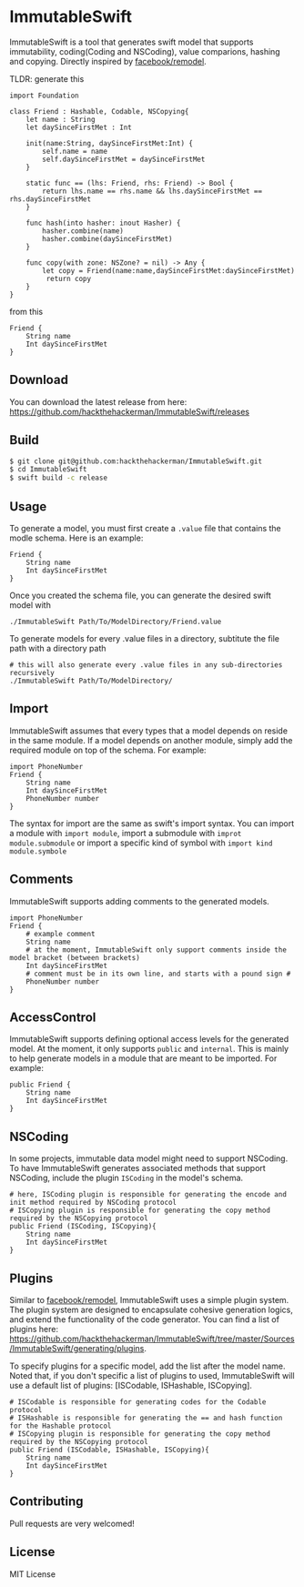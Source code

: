 # ImmutableSwift

ImmutableSwift is a tool that generates swift model that supports immutability, coding(Coding and NSCoding), value comparions, hashing and copying. Directly inspired by [facebook/remodel](https://github.com/facebook/remodel).

TLDR: generate this
```
import Foundation

class Friend : Hashable, Codable, NSCopying{
	let name : String
	let daySinceFirstMet : Int

	init(name:String, daySinceFirstMet:Int) {
		self.name = name
		self.daySinceFirstMet = daySinceFirstMet
	}

	static func == (lhs: Friend, rhs: Friend) -> Bool {
		return lhs.name == rhs.name && lhs.daySinceFirstMet == rhs.daySinceFirstMet
	}

	func hash(into hasher: inout Hasher) {
		hasher.combine(name)
		hasher.combine(daySinceFirstMet)
	}

	func copy(with zone: NSZone? = nil) -> Any {
		let copy = Friend(name:name,daySinceFirstMet:daySinceFirstMet)
		 return copy
	}
}
```
from this
```
Friend {
    String name
    Int daySinceFirstMet
}
```

## Download
You can download the latest release from here: https://github.com/hackthehackerman/ImmutableSwift/releases

## Build
```sh
$ git clone git@github.com:hackthehackerman/ImmutableSwift.git
$ cd ImmutableSwift
$ swift build -c release
```

## Usage
To generate a model, you must first create a `.value` file that contains the modle schema. Here is an example:
```
Friend {
    String name
    Int daySinceFirstMet
}
```

Once you created the schema file, you can generate the desired swift model with
```
./ImmutableSwift Path/To/ModelDirectory/Friend.value
```

To generate models for every .value files in a directory, subtitute the file path with a directory path
```
# this will also generate every .value files in any sub-directories recursively
./ImmutableSwift Path/To/ModelDirectory/
```

## Import
ImmutableSwift assumes that every types that a model depends on reside in the same module. If a model depends on another module, simply add the required module on top of the schema. For example:
```
import PhoneNumber
Friend {
    String name
    Int daySinceFirstMet
    PhoneNumber number
}
```
The syntax for import are the same as swift's import syntax. You can import a module with `import module`, import a submodule with `improt module.submodule` or import a specific kind of symbol with `import kind module.symbole`

## Comments
ImmutableSwift supports adding comments to the generated models. 
```
import PhoneNumber
Friend {
    # example comment
    String name
    # at the moment, ImmutableSwift only support comments inside the model bracket (between brackets)
    Int daySinceFirstMet
    # comment must be in its own line, and starts with a pound sign #
    PhoneNumber number
}
```

## AccessControl
ImmutableSwift supports defining optional access levels for the generated model. At the moment, it only supports `public` and `internal`. This is mainly to help generate models in a module that are meant to be imported. For example:
```
public Friend {
    String name
    Int daySinceFirstMet
}
```

## NSCoding
In some projects, immutable data model might need to support NSCoding. To have ImmutableSwift generates associated methods that support NSCoding, include the plugin `ISCoding` in the model's schema.
```
# here, ISCoding plugin is responsible for generating the encode and init method required by NSCoding protocol
# ISCopying plugin is responsible for generating the copy method required by the NSCopying protocol
public Friend (ISCoding, ISCopying){
    String name
    Int daySinceFirstMet
}
```

## Plugins
Similar to [facebook/remodel](https://github.com/facebook/remodel), ImmutableSwift uses a simple plugin system. The plugin system are designed to encapsulate cohesive generation logics, and extend the functionality of the code generator. You can find a list of plugins here: https://github.com/hackthehackerman/ImmutableSwift/tree/master/Sources/ImmutableSwift/generating/plugins.

To specify plugins for a specific model, add the list after the model name. Noted that, if you don't specific a list of plugins to used, ImmutableSwift will use a default list of plugins: [ISCodable, ISHashable, ISCopying].
```
# ISCodable is responsible for generating codes for the Codable protocol
# ISHashable is responsible for generating the == and hash function for the Hashable protocol
# ISCopying plugin is responsible for generating the copy method required by the NSCopying protocol
public Friend (ISCodable, ISHashable, ISCopying){
    String name
    Int daySinceFirstMet
}
```

## Contributing
Pull requests are very welcomed! 

## License
MIT License
